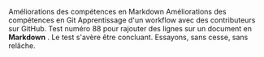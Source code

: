 

Améliorations des compétences en Markdown Améliorations des compétences en Git Apprentissage d'un workflow avec des contributeurs sur GitHub. Test numéro 88 pour rajouter des lignes sur un document en **Markdown** . Le test s'avère être concluant. Essayons, sans cesse, sans relâche. 
